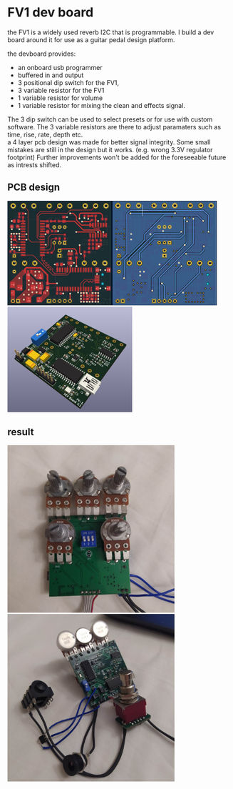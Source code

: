 # FV1 dev board
the FV1 is a widely used reverb I2C that is programmable.
I build a dev board around it for use as a guitar pedal design platform. <br>

the devboard provides:
-  an onboard usb programmer
-  buffered in and output
-  3 positional dip switch for the FV1,
-  3 variable resistor for the FV1 
-  1 variable resistor for volume 
-  1 variable resistor for mixing the clean and effects signal.

The 3 dip switch can be used to select presets or for use with custom software. The 3 variable resistors are there to adjust paramaters such as time, rise, rate, depth etc. <br>
a 4 layer pcb design was made for better signal integrity.
Some small mistakes are still in the design but it works. (e.g. wrong 3.3V regulator footprint)
Further improvements won't be added for the foreseeable future as intrests shifted.

## PCB design
<img src="docs/F.jpg" alt="pic" width="235"/><img src="docs/B.jpg" alt="pic" width="235"/><img src="docs/persp1.jpg" alt="pic" width="280"/>

## result
<img src="docs/result1.jpg" alt="pic" width="375"/><img src="docs/result2.jpg" alt="pic" width="375"/>
